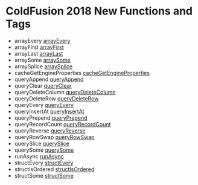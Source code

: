 # ColdFusion 2018 New Functions and Tags

- arrayEvery [arrayEvery](../functions/arrayEvery.md)
- arrayFirst [arrayFirst](../functions/arrayFirst.md)
- arrayLast [arrayLast](../functions/arrayLast.md)
- arraySome [arraySome](../functions/arraySome.md)
- arraySplice [arraySplice](../functions/arraySplice.md)
- cacheGetEngineProperties [cacheGetEngineProperties](../functions/cacheGetEngineProperties.md)
- queryAppend [queryAppend](../functions/queryAppend.md)
- queryClear [queryClear](../functions/queryClear.md)
- queryDeleteColumn [queryDeleteColumn](../functions/queryDeleteColumn.md)
- queryDeleteRow [queryDeleteRow](../functions/queryDeleteRow.md)
- queryEvery [queryEvery](../functions/queryEvery.md)
- queryInsertAt [queryInsertAt](../functions/queryInsertAt.md)
- queryPrepend [queryPrepend](../functions/queryPrepend.md)
- queryRecordCount [queryRecordCount](../functions/queryRecordCount.md)
- queryReverse [queryReverse](../functions/queryReverse.md)
- queryRowSwap [queryRowSwap](../functions/queryRowSwap.md)
- querySlice [querySlice](../functions/querySlice.md)
- querySome [querySome](../functions/querySome.md)
- runAsync [runAsync](../functions/runAsync.md)
- structEvery [structEvery](../functions/structEvery.md)
- structIsOrdered [structIsOrdered](../functions/structIsOrdered.md)
- structSome [structSome](../functions/structSome.md)
